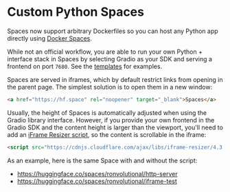 # Custom Python Spaces

<Tip>

Spaces now support arbitrary Dockerfiles so you can host any Python app directly using [Docker Spaces](./spaces-sdks-docker).

</Tip>

While not an official workflow, you are able to run your own Python + interface stack in Spaces by selecting Gradio as your SDK and serving a frontend on port `7680`. See the [templates](https://huggingface.co/templates#spaces) for examples.

Spaces are served in iframes, which by default restrict links from opening in the parent page. The simplest solution is to open them in a new window:

```HTML
<a href="https://hf.space" rel="noopener" target="_blank">Spaces</a>
```

Usually, the height of Spaces is automatically adjusted when using the Gradio library interface. However, if you provide your own frontend in the Gradio SDK and the content height is larger than the viewport, you'll need to add an [iFrame Resizer script](https://cdnjs.com/libraries/iframe-resizer), so the content is scrollable in the iframe:

```HTML
<script src="https://cdnjs.cloudflare.com/ajax/libs/iframe-resizer/4.3.2/iframeResizer.contentWindow.min.js"></script>
```
As an example, here is the same Space with and without the script:
- https://huggingface.co/spaces/ronvolutional/http-server
- https://huggingface.co/spaces/ronvolutional/iframe-test
